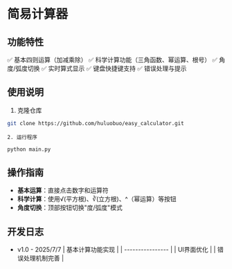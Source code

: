 # 简易计算器

## 功能特性

✅ 基本四则运算（加减乘除）
✅ 科学计算功能（三角函数、幂运算、根号）
✅ 角度/弧度切换
✅ 实时算式显示
✅ 键盘快捷键支持
✅ 错误处理与提示

## 使用说明

1. 克隆仓库

```bash
git clone https://github.com/huluobuo/easy_calculator.git
```

    2. 运行程序

```bash
python main.py
```

## 操作指南

- **基本运算**：直接点击数字和运算符
- **科学计算**：使用√(平方根)、∛(立方根)、^（幂运算）等按钮
- **角度切换**：顶部按钮切换"度/弧度"模式

## 开发日志

- v1.0   -   2025/7/7
  | 基本计算功能实现 |
  | ---------------- |
  | UI界面优化       |
  | 错误处理机制完善 |
